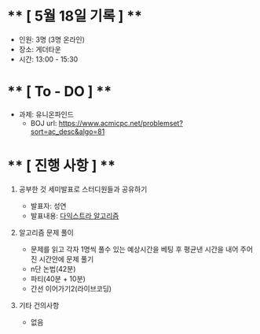 # ** [ 5월 18일 기록 ] **
- 인원: 3명 (3명 온라인)
- 장소: 게더타운
- 시간: 13:00 - 15:30

# ** [ To - DO ] **
- 과제: 유니온파인드
    - BOJ url: https://www.acmicpc.net/problemset?sort=ac_desc&algo=81

# ** [ 진행 사항 ] **
1. 공부한 것 세미발표로 스터디원들과 공유하기
    - 발표자: 성연
    - 발표내용: [다익스트라 알고리즘](https://velog.io/@suk13574/%EC%95%8C%EA%B3%A0%EB%A6%AC%EC%A6%98Java%EB%8B%A4%EC%9D%B5%EC%8A%A4%ED%8A%B8%EB%9D%BCDijkstra-%EC%95%8C%EA%B3%A0%EB%A6%AC%EC%A6%98)

2. 알고리즘 문제 풀이
    - 문제를 읽고 각자 1명씩 풀수 있는 예상시간을 베팅 후 평균낸 시간을 내어 주어진 시간안에 문제 풀기
    - n단 논법(42분)
    - 파티(40분 + 10분)
    - 간선 이어가기2(라이브코딩)

3. 기타 건의사항
    - 없음